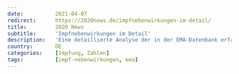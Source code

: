 ```yaml
---
date:          2021-04-07
redirect:      https://2020news.de/impfnebenwirkungen-im-detail/
title:         2020 News
subtitle:      'Impfnebenwirkungen im Detail'
description:   'Eine detaillierte Analyse der in der EMA-Datenbank erfassten Impfnebenwirkungen zeigt, dass insbesondere die Kinder persistierende Beeinträchtigungen von den Corona-Impfungen davontragen. Die gemeldeten Todesfälle nach den Impfungen betreffen in erster Linie die Betagten (65-85 Jahre) und Hochbetagten (über 85 Jahre). In der Altersgruppe der über 85 Jährigen wurden in 15,9 Prozent Todesfälle als Impfnebenwirkung gemeldet. Bei […]'
country:       DE
categories:    [Impfung, Zahlen]
tags:          [impf-nebenwirkungen, ema]
---
```

